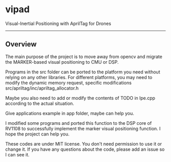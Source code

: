 # vipad
Visual-Inertial Positioning with AprilTag for Drones

---

## Overview
The main purpose of the project is to move away from opencv and migrate the MARKER-based visual positioning to CMU or DSP.

Programs in the src folder can be ported to the platform you need without relying on any other libraries. For different 
platforms, you may need to modify the dynamic memory request, specific modifications src/apriltag/inc/apriltag_allocator.h

Maybe you also need to add or modify the contents of TODO in lpe.cpp according to the actual situation.

Give applications example in app folder, maybe can help you.

I modified some programs and ported this function to the DSP core of RV1108 to successfully implement the marker visual 
positioning function. I hope the project can help you.

These codes are under MIT license. You don't need permission to use it or change it. If you have any questions about 
the code, please add an issue so I can see it.
